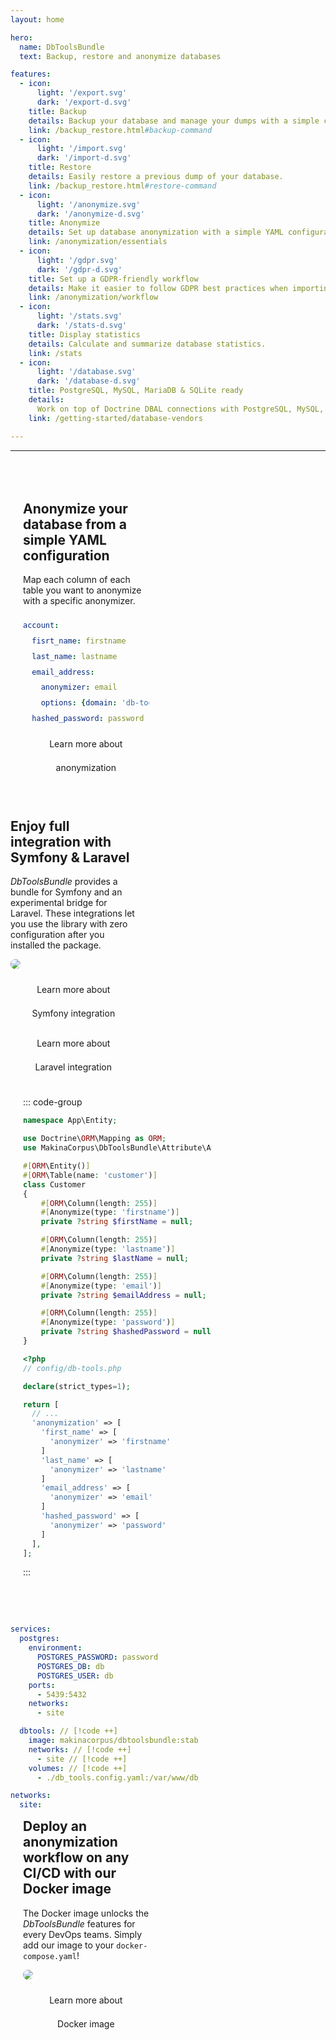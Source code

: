 ```yaml
---
layout: home

hero:
  name: DbToolsBundle
  text: Backup, restore and anonymize databases

features:
  - icon:
      light: '/export.svg'
      dark: '/export-d.svg'
    title: Backup
    details: Backup your database and manage your dumps with a simple command.
    link: /backup_restore.html#backup-command
  - icon:
      light: '/import.svg'
      dark: '/import-d.svg'
    title: Restore
    details: Easily restore a previous dump of your database.
    link: /backup_restore.html#restore-command
  - icon:
      light: '/anonymize.svg'
      dark: '/anonymize-d.svg'
    title: Anonymize
    details: Set up database anonymization with a simple YAML configuration file or with PHP attributes.
    link: /anonymization/essentials
  - icon:
      light: '/gdpr.svg'
      dark: '/gdpr-d.svg'
    title: Set up a GDPR-friendly workflow
    details: Make it easier to follow GDPR best practices when importing production dump to other environments.
    link: /anonymization/workflow
  - icon:
      light: '/stats.svg'
      dark: '/stats-d.svg'
    title: Display statistics
    details: Calculate and summarize database statistics.
    link: /stats
  - icon:
      light: '/database.svg'
      dark: '/database-d.svg'
    title: PostgreSQL, MySQL, MariaDB & SQLite ready
    details:
      Work on top of Doctrine DBAL connections with PostgreSQL, MySQL, MariaDB & SQLite.
    link: /getting-started/database-vendors

---
```


---

<div class="home-grid">
  <div class="home-grid-60">

  <DatabaseCompare/>

  </div>
  <div class="home-grid-40 img">

## Anonymize your database from a simple YAML configuration

Map each column of each table you want to anonymize with
a specific anonymizer.

```yaml [YAML]
account:
  fisrt_name: firstname
  last_name: lastname
  email_address:
    anonymizer: email
    options: {domain: 'db-tools-bundle.org'}
  hashed_password: password
```

[Learn more about anonymization](./anonymization/essentials)

  </div>
</div>


<div class="home-grid">
  <div class="home-grid-40 img">

## Enjoy full integration with Symfony & Laravel

*DbToolsBundle* provides a bundle for Symfony and an
experimental bridge for Laravel. These integrations let you use the
library with zero configuration after you installed the package.

![](/symfony-laravel.svg)


[Learn more about Symfony integration](./getting-started/flavors#symfony)
[Learn more about Laravel integration](./getting-started/flavors#laravel)

  </div>
  <div class="home-grid-60">

::: code-group
```php [Symfony (Doctrine entity)]
namespace App\Entity;

use Doctrine\ORM\Mapping as ORM;
use MakinaCorpus\DbToolsBundle\Attribute\Anonymize;

#[ORM\Entity()]
#[ORM\Table(name: 'customer')]
class Customer
{
    #[ORM\Column(length: 255)]
    #[Anonymize(type: 'firstname')]
    private ?string $firstName = null;

    #[ORM\Column(length: 255)]
    #[Anonymize(type: 'lastname')]
    private ?string $lastName = null;

    #[ORM\Column(length: 255)]
    #[Anonymize(type: 'email')]
    private ?string $emailAddress = null;

    #[ORM\Column(length: 255)]
    #[Anonymize(type: 'password')]
    private ?string $hashedPassword = null;
}
```
```php [Laravel]
<?php
// config/db-tools.php

declare(strict_types=1);

return [
  // ...
  'anonymization' => [
    'first_name' => [
      'anonymizer' => 'firstname'
    ]
    'last_name' => [
      'anonymizer' => 'lastname'
    ]
    'email_address' => [
      'anonymizer' => 'email'
    ]
    'hashed_password' => [
      'anonymizer' => 'password'
    ]
  ],
];
```
:::

  </div>
</div>

<div class="home-grid">
  <div class="home-grid-60">

```yaml
services:
  postgres:
    environment:
      POSTGRES_PASSWORD: password
      POSTGRES_DB: db
      POSTGRES_USER: db
    ports:
      - 5439:5432
    networks:
      - site

  dbtools: // [!code ++]
    image: makinacorpus/dbtoolsbundle:stable // [!code ++]
    networks: // [!code ++]
      - site // [!code ++]
    volumes: // [!code ++]
      - ./db_tools.config.yaml:/var/www/db_tools.config.yaml // [!code ++]

networks:
  site:
```

  </div>
  <div class="home-grid-40 img">

## Deploy an anonymization workflow on any CI/CD with our Docker image

The Docker image unlocks the *DbToolsBundle* features for every DevOps teams.
Simply add our image to your `docker-compose.yaml`!

![](/docker.svg)

[Learn more about Docker image](./getting-started/flavors#docker)

  </div>
</div>

<MakinaCorpusHorizontal/>

<style>
  hr + .home-grid {
    margin-top: 80px;
  }
  .home-grid {
    display: flex;
    flex-wrap: wrap;
    margin-top: 48px;

    h2 {
      padding-top: 0;
      margin-top: 0;
      border: 0;
    }
  }
  .home-grid > div {
    &.img {
      margin-top: auto;
      margin-bottom: auto;

      img {
        border-radius: 12px;
        background: var(--vp-c-bg-soft);
        overflow: hidden;
        height: 200px;
        margin-left: auto;
        margin-right: auto;
      }

      a {
        display: block;
        margin: 10px 0;
        text-decoration: none;
        text-align: center;
        border-color: var(--vp-button-alt-border);
        color: var(--vp-button-alt-text);
        background-color: var(--vp-button-alt-bg);
        border-radius: 20px;
        padding: 0 20px;
        line-height: 38px;
        font-size: 14px;transition: color 0.25s, border-color 0.25s, background-color 0.25s;

        &:hover {
          border-color: var(--vp-button-alt-hover-border);
          color: var(--vp-button-alt-hover-text);
          background-color: var(--vp-button-alt-hover-bg);
        }
      }
    }
  }
  .home-grid > div.home-grid-60 {
    order: 1;
  }
  @media (min-width: 960px) {
    .home-grid > div.home-grid-40 {
      width: 40%;
    }
    .home-grid > div.home-grid-60 {
      width: 60%;
      order: unset;
    }
    .home-grid > div:first-child {
      padding-right: 20px;
    }
    .home-grid > div:last-child {
      padding-left: 20px;
    }
    .home-grid > div.img img {
      height: auto;
    }
  }
</style>